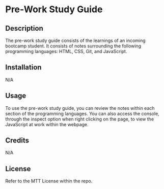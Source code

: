 # Pre-Work Study Guide

## Description

The pre-work study guide consists of the learnings of an incoming bootcamp student. It consists of notes surrounding the following programming languages: HTML, CSS, Git, and JavaScript.


## Installation

N/A

## Usage

To use the pre-work study guide, you can review the notes within each section of the programming languages. You can also access the console, through the inspect option when right clicking on the page, to view the JavaScript at work within the webpage. 

## Credits

N/A

## License

Refer to the MTT License within the repo.

